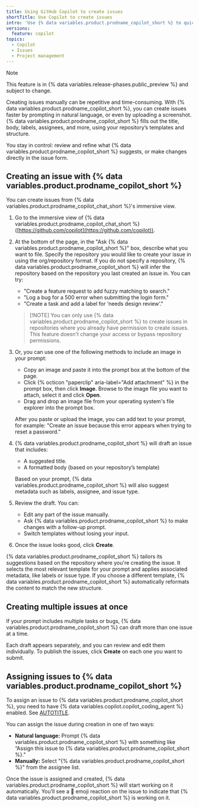 ```yaml
---
title: Using GitHub Copilot to create issues
shortTitle: Use Copilot to create issues
intro: 'Use {% data variables.product.prodname_copilot_short %} to quickly generate structured, high-quality issues from natural language or images, without filling out every field manually.'
versions:
  feature: copilot
topics:
  - Copilot
  - Issues
  - Project management
---
```


> [!NOTE]
> This feature is in {% data variables.release-phases.public_preview %} and subject to change.

Creating issues manually can be repetitive and time-consuming. With {% data variables.product.prodname_copilot_short %}, you can create issues faster by prompting in natural language, or even by uploading a screenshot. {% data variables.product.prodname_copilot_short %} fills out the title, body, labels, assignees, and more, using your repository’s templates and structure.

You stay in control: review and refine what {% data variables.product.prodname_copilot_short %} suggests, or make changes directly in the issue form.

## Creating an issue with {% data variables.product.prodname_copilot_short %}

You can create issues from {% data variables.product.prodname_copilot_chat_short %}'s immersive view.

1. Go to the immersive view of {% data variables.product.prodname_copilot_chat_short %} ([https://github.com/copilot](https://github.com/copilot)).
1. At the bottom of the page, in the "Ask {% data variables.product.prodname_copilot_short %}" box, describe what you want to file.  Specify the repository you would like to create your issue in using the org/repository format. If you do not specify a repository, {% data variables.product.prodname_copilot_short %} will infer the repository based on the repository you last created an issue in. You can try:

   * "Create a feature request to add fuzzy matching to search."
   * "Log a bug for a 500 error when submitting the login form."
   * "Create a task and add a label for ‘needs design review’."

   > [!NOTE] You can only use {% data variables.product.prodname_copilot_short %} to create issues in repositories where you already have permission to create issues. This feature doesn't change your access or bypass repository permissions.

1. Or, you can use one of the following methods to include an image in your prompt:

   * Copy an image and paste it into the prompt box at the bottom of the page.
   * Click {% octicon "paperclip" aria-label="Add attachment" %} in the prompt box, then click **Image**. Browse to the image file you want to attach, select it and click **Open**.
   * Drag and drop an image file from your operating system's file explorer into the prompt box.

   After you paste or upload the image, you can add text to your prompt, for example: "Create an issue because this error appears when trying to reset a password."

1. {% data variables.product.prodname_copilot_short %} will draft an issue that includes:

   * A suggested title.
   * A formatted body (based on your repository’s template)

    Based on your prompt, {% data variables.product.prodname_copilot_short %} will also suggest metadata such as labels, assignee, and issue type.

1. Review the draft. You can:

   * Edit any part of the issue manually.
   * Ask {% data variables.product.prodname_copilot_short %} to make changes with a follow-up prompt.
   * Switch templates without losing your input.

1. Once the issue looks good, click **Create**.

{% data variables.product.prodname_copilot_short %} tailors its suggestions based on the repository where you're creating the issue. It selects the most relevant template for your prompt and applies associated metadata, like labels or issue type. If you choose a different template, {% data variables.product.prodname_copilot_short %} automatically reformats the content to match the new structure.

## Creating multiple issues at once

If your prompt includes multiple tasks or bugs, {% data variables.product.prodname_copilot_short %} can draft more than one issue at a time.

Each draft appears separately, and you can review and edit them individually. To publish the issues, click **Create** on each one you want to submit.

## Assigning issues to {% data variables.product.prodname_copilot_short %}

To assign an issue to {% data variables.product.prodname_copilot_short %}, you need to have {% data variables.copilot.copilot_coding_agent %} enabled. See [AUTOTITLE](/copilot/using-github-copilot/using-copilot-coding-agent-to-work-on-tasks/enabling-copilot-coding-agent).

You can assign the issue during creation in one of two ways:

* **Natural language:** Prompt {% data variables.product.prodname_copilot_short %} with something like “Assign this issue to {% data variables.product.prodname_copilot_short %}."
* **Manually:** Select "{% data variables.product.prodname_copilot_short %}" from the assignee list.

Once the issue is assigned and created, {% data variables.product.prodname_copilot_short %} will start working on it automatically. You’ll see a 👀 emoji reaction on the issue to indicate that {% data variables.product.prodname_copilot_short %} is working on it.
